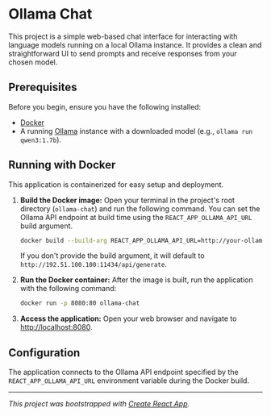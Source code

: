 # Ollama Chat

This project is a simple web-based chat interface for interacting with language models running on a local Ollama instance. It provides a clean and straightforward UI to send prompts and receive responses from your chosen model.

## Prerequisites

Before you begin, ensure you have the following installed:

- [Docker](https://www.docker.com/get-started)
- A running [Ollama](https://ollama.ai/) instance with a downloaded model (e.g., `ollama run qwen3:1.7b`).

## Running with Docker

This application is containerized for easy setup and deployment.

1.  **Build the Docker image:**
    Open your terminal in the project's root directory (`ollama-chat`) and run the following command. You can set the Ollama API endpoint at build time using the `REACT_APP_OLLAMA_API_URL` build argument.
    ```bash
    docker build --build-arg REACT_APP_OLLAMA_API_URL=http://your-ollama-api-url:11434/api/generate -t ollama-chat .
    ```
    If you don't provide the build argument, it will default to `http://192.51.100.100:11434/api/generate`.

2.  **Run the Docker container:**
    After the image is built, run the application with the following command:
    ```bash
    docker run -p 8080:80 ollama-chat
    ```

3.  **Access the application:**
    Open your web browser and navigate to [http://localhost:8080](http://localhost:8080).

## Configuration

The application connects to the Ollama API endpoint specified by the `REACT_APP_OLLAMA_API_URL` environment variable during the Docker build.


---

*This project was bootstrapped with [Create React App](https://github.com/facebook/create-react-app).*